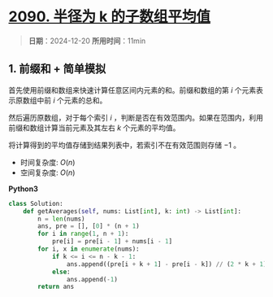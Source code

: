 # [2090. 半径为 k 的子数组平均值](https://leetcode.cn/problems/k-radius-subarray-averages/description/)

> **日期**：2024-12-20
> **所用时间**：11min

## 1. 前缀和 + 简单模拟

首先使用前缀和数组来快速计算任意区间内元素的和。前缀和数组的第 $i$ 个元素表示原数组中前 $i$ 个元素的总和。

然后遍历原数组，对于每个索引 $i$ ，判断是否在有效范围内。如果在范围内，利用前缀和数组计算当前元素及其左右 $k$ 个元素的平均值。

将计算得到的平均值存储到结果列表中，若索引不在有效范围则存储 $-1$ 。

- 时间复杂度: $O(n)$
- 空间复杂度: $O(n)$

**Python3**

```python
class Solution:
    def getAverages(self, nums: List[int], k: int) -> List[int]:
        n = len(nums)
        ans, pre = [], [0] * (n + 1)
        for i in range(1, n + 1):
            pre[i] = pre[i - 1] + nums[i - 1]
        for i, x in enumerate(nums):
            if k <= i <= n - k - 1:
                ans.append((pre[i + k + 1] - pre[i - k]) // (2 * k + 1))
            else:
                ans.append(-1)
        return ans
```